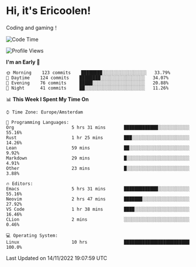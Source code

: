 # Hi, it's Ericoolen!
Coding and gaming！

<!--START_SECTION:waka-->
![Code Time](http://img.shields.io/badge/Code%20Time-522%20hrs%2025%20mins-blue)

![Profile Views](http://img.shields.io/badge/Profile%20Views-0-blue)

**I'm an Early 🐤** 

```text
🌞 Morning    123 commits    ████████░░░░░░░░░░░░░░░░░   33.79% 
🌆 Daytime    124 commits    ████████░░░░░░░░░░░░░░░░░   34.07% 
🌃 Evening    76 commits     █████░░░░░░░░░░░░░░░░░░░░   20.88% 
🌙 Night      41 commits     ██░░░░░░░░░░░░░░░░░░░░░░░   11.26%

```


📊 **This Week I Spent My Time On** 

```text
⌚︎ Time Zone: Europe/Amsterdam

💬 Programming Languages: 
Org                      5 hrs 31 mins       █████████████░░░░░░░░░░░░   55.16% 
Rust                     1 hr 25 mins        ███░░░░░░░░░░░░░░░░░░░░░░   14.26% 
Lean                     59 mins             ██░░░░░░░░░░░░░░░░░░░░░░░   9.92% 
Markdown                 29 mins             █░░░░░░░░░░░░░░░░░░░░░░░░   4.91% 
Other                    23 mins             █░░░░░░░░░░░░░░░░░░░░░░░░   3.88%

🔥 Editors: 
Emacs                    5 hrs 31 mins       █████████████░░░░░░░░░░░░   55.16% 
Neovim                   2 hrs 47 mins       ███████░░░░░░░░░░░░░░░░░░   27.92% 
VS Code                  1 hr 38 mins        ████░░░░░░░░░░░░░░░░░░░░░   16.46% 
CLion                    2 mins              ░░░░░░░░░░░░░░░░░░░░░░░░░   0.46%

💻 Operating System: 
Linux                    10 hrs              █████████████████████████   100.0%

```


 Last Updated on 14/11/2022 19:07:59 UTC
<!--END_SECTION:waka-->

